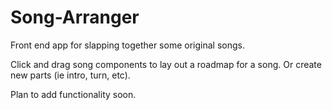 # Song-Arranger
Front end app for slapping together some original songs.

Click and drag song components to lay out a roadmap for a song. Or create new parts (ie intro, turn, etc).

Plan to add functionality soon.

